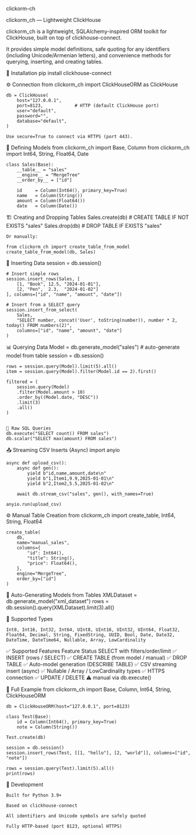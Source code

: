 clickorm-ch

clickorm_ch — Lightweight ClickHouse

clickorm_ch is a lightweight, SQLAlchemy-inspired ORM toolkit for ClickHouse, built on top of clickhouse-connect.

It provides simple model definitions, safe quoting for any identifiers (including Unicode/Armenian letters), and convenience methods for querying, inserting, and creating tables.


🚀 Installation
    pip install clickhouse-connect


⚙️ Connection
    from clickorm_ch import ClickHouseORM as ClickHouse

    db = ClickHouse(
        host="127.0.0.1",
        port=8123,            # HTTP (default ClickHouse port)
        user="default",
        password="",
        database="default",
    )

    Use secure=True to connect via HTTPS (port 443).

🧱 Defining Models
    from clickorm_ch import Base, Column
    from clickorm_ch import Int64, String, Float64, Date

    class Sales(Base):
        __table__ = "sales"
        __engine__ = "MergeTree"
        __order_by__ = ["id"]

        id     = Column(Int64(), primary_key=True)
        name   = Column(String())
        amount = Column(Float64())
        date   = Column(Date())

🏗 Creating and Dropping Tables
    Sales.create(db)           # CREATE TABLE IF NOT EXISTS "sales"
    Sales.drop(db)             # DROP TABLE IF EXISTS "sales"


    Or manually:

    from clickorm_ch import create_table_from_model
    create_table_from_model(db, Sales)

💾 Inserting Data
    session = db.session()

    # Insert simple rows
    session.insert_rows(Sales, [
        [1, "Book", 12.5, "2024-01-01"],
        [2, "Pen",  2.3,  "2024-01-02"]
    ], columns=["id", "name", "amount", "date"])

    # Insert from a SELECT query
    session.insert_from_select(
        Sales,
        "SELECT number, concat('User', toString(number)), number * 2, today() FROM numbers(2)",
        columns=["id", "name", "amount", "date"]
    )


📊 Querying Data
    Model = db.generate_model("sales")   # auto-generate model from table
    session = db.session()

    rows = session.query(Model).limit(5).all()
    item = session.query(Model).filter(Model.id == 2).first()

    filtered = (
        session.query(Model)
        .filter(Model.amount > 10)
        .order_by((Model.date, "DESC"))
        .limit(3)
        .all()
    )


    🧩 Raw SQL Queries
    db.execute("SELECT count() FROM sales")
    db.scalar("SELECT max(amount) FROM sales")


📤 Streaming CSV Inserts (Async)
    import anyio

    async def upload_csv():
        async def gen():
            yield b"id,name,amount,date\n"
            yield b"1,Item1,9.9,2025-01-01\n"
            yield b"2,Item2,5.5,2025-01-02\n"

        await db.stream_csv("sales", gen(), with_names=True)

    anyio.run(upload_csv)


⚙️ Manual Table Creation
    from clickorm_ch import create_table, Int64, String, Float64

    create_table(
        db,
        name="manual_sales",
        columns={
            "id": Int64(),
            "title": String(),
            "price": Float64(),
        },
        engine="MergeTree",
        order_by=["id"]
    )

🧠 Auto-Generating Models from Tables
    XMLDataset = db.generate_model("xml_dataset")
    rows = db.session().query(XMLDataset).limit(3).all()


🧰 Supported Types

    Int8, Int16, Int32, Int64, UInt8, UInt16, UInt32, UInt64, Float32, Float64, Decimal, String, FixedString, UUID, Bool, Date, Date32, DateTime, DateTime64, Nullable, Array, LowCardinality

✅ Supported Features
    Feature	Status
    SELECT with filters/order/limit	✅
    INSERT (rows / SELECT)	✅
    CREATE TABLE (from model / manual)	✅
    DROP TABLE	✅
    Auto-model generation (DESCRIBE TABLE)	✅
    CSV streaming insert (async)	✅
    Nullable / Array / LowCardinality types	✅
    HTTPS connection	✅
    UPDATE / DELETE	⚠ manual via db.execute()


🔁 Full Example
    from clickorm_ch import Base, Column, Int64, String, ClickHouseORM

    db = ClickHouseORM(host="127.0.0.1", port=8123)

    class Test(Base):
        id = Column(Int64(), primary_key=True)
        note = Column(String())

    Test.create(db)

    session = db.session()
    session.insert_rows(Test, [[1, "hello"], [2, "world"]], columns=["id", "note"])

    rows = session.query(Test).limit(5).all()
    print(rows)

🧩 Development

    Built for Python 3.9+

    Based on clickhouse-connect

    All identifiers and Unicode symbols are safely quoted

    Fully HTTP-based (port 8123, optional HTTPS)